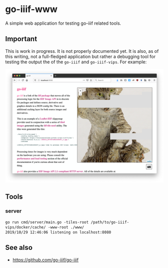 # go-iiif-www

A simple web application for testing go-iiif related tools.

## Important

This is work in progress. It is not properly documented yet. It is also, as of this writing, not a full-fledged application but rather a debugging tool for testing the output the of the `go-iiif` and `go-iiif-vips`. For example:

![](docs/images/tile-seed-bunk.png)

## Tools

### server

```
go run cmd/server/main.go -tiles-root /path/to/go-iiif-vips/docker/cache/ -www-root ./www/
2019/10/29 12:46:06 listening on localhost:8080
```

## See also

* https://github.com/go-iiif/go-iiif